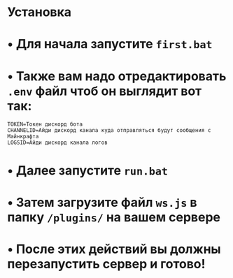 # Установка
 
# • Для начала запустите `first.bat`
# • Также вам надо отредактировать `.env` файл чтоб он выглядит вот так:
```
TOKEN=Токен дискорд бота
CHANNELID=Айди дискорд канала куда отправляться будут сообщения с Майнкрафта
LOGSID=Айди дискорд канала логов
```
# • Далее запустите `run.bat`
# • Затем загрузите файл `ws.js` в папку `/plugins/` на вашем сервере
# • После этих действий вы должны перезапустить сервер и готово!